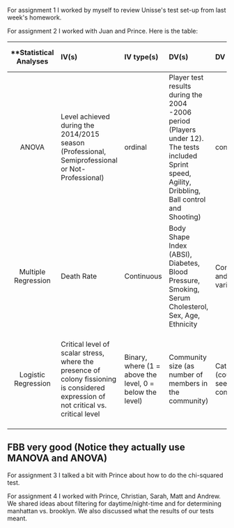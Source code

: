 For assignment 1 I worked by myself to review Unisse's test set-up from last week's homework.

For assignment 2 I worked with Juan and Prince. Here is the table:

| **Statistical Analyses    |  IV(s)  |  IV type(s) |  DV(s)  |  DV type(s)  |  Control Var | Control Var type  | Question to be answered | _H0_ | alpha | link to paper **|
|:----------:|:----------|:------------|:-------------|:-------------|:------------|:------------- |:------------------|:----:|:-------:|:-------|
|ANOVA    | Level achieved during the 2014/2015 season (Professional, Semiprofessional or Not-Professional) | ordinal |Player test results during the 2004 -2006 period (Players under 12). The tests included Sprint speed, Agility, Dribbling, Ball control and Shooting) | continuous | Players weight and height relative to age. (When they were 12) | continuous |     Is a player's success in soccer signifficantly explained by his skills in pre-adolescence | Professional players pre adolescent skills = Semiprofessional players pre adolescent skills = non-professional players pre adolescent skills | 0.05 | http://journals.plos.org/plosone/article?id=10.1371/journal.pone.0182211 |
  |Multiple Regression|Death Rate|Continuous|Body Shape Index (ABSI), Diabetes, Blood Pressure, Smoking, Serum Cholesterol, Sex, Age, Ethnicity|Continuous and binary variables|Body Mass Index (BMI) |Continuous|Is the Body Shape Index (ABSI) better for predicting premature death than the Body Mass Index (BMI)?|The difference between the actual amount of deaths and the prediction using ABSI = the difference between the amount of real deaths and those predicted using BMI |0.05|http://journals.plos.org/plosone/article?id=10.1371/journal.pone.0039504|
  |Logistic Regression|Critical level of scalar stress, where the presence of colony fissioning is considered expression of not critical vs. critical level| Binary, where (1 = above the level, 0 = below the level)|Community size (as number of members in the community)|Categorical (could be seen as continuous)|Not identified|Not identified|Does the population amount of a community signifficantly affects the probabilty of having higher levels of scalar stress?|for every population level Pi the probablity of having a Critical Stress Level is the same|0.05|http://journals.plos.org/plosone/article?id=10.1371/journal.pone.0091510|

## FBB very good (Notice they actually use MANOVA and ANOVA)

For assignment 3 I talked a bit with Prince about how to do the chi-squared test.

For assignment 4 I worked with Prince, Christian, Sarah, Matt and Andrew. We shared ideas about filtering for daytime/night-time and for determining manhattan vs. brooklyn. We also discussed what the results of our tests meant.

